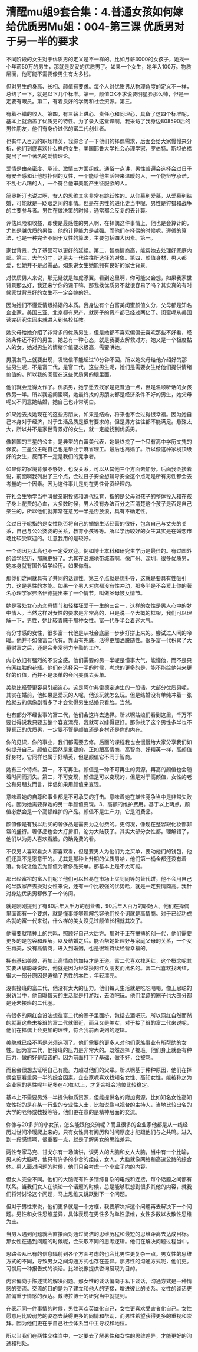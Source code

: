 # 清醒mu姐9套合集：4.普通女孩如何嫁给优质男Mu姐：004-第三课 优质男对于另一半的要求

不同阶段的女生对于优质男的定义是不一样的。比如月薪3000的女孩子，她找一个年薪50万的男生，那就是妥妥的优质男了。如果一个女生，她年入100万。物质层面，他可能不需要像男生有太多钱。

但对男生的身高、长相、颜值有要求。每个人对优质男从物理角度的定义不一样，总结了一下，就是以下几个标准。第一，颜值OK不求说要明星脸那么帅，但是一定要有眼员。第二，有着良好的学历和社会资源。第三。

有着不错的收入。第四，有三薪上进心、责任心和同理心，具备了这四个标准呢，基本上就涵盖了优质男的特性。为了录入这堂课啊，我采访了我身边808590后的男性朋友，他们有身价过亿的富二代创业者。

也有年入百万的职场精英，我综合了一下他们的择偶需求，后面会给大家慢慢来分析，他们到底喜欢什么样的女生，美国耶鲁大学社会心理学家，罗伯特。斯坦伯格提出了一个著名的爱情理论。

爱情是由亲密度、承诺、激情三方面组成。通俗一点讲，男性普遍会选择会过日子有安全感和让他想扑倒的女性，一个能给他生活带来温暖的人，一个能坚守承诺，不乱七八糟的人，一个符合他审美能产生征服欲的人。

简奥斯汀也说过啊，女人的思维其实非常有跳跃性的。从仰慕到爱慕，从爱慕到结婚，可能就是一眨眼之间的事情。但是在男性的进化史当中呢，男性是狩猎和战争的主要参与者。男性在做决策的时候，通常都会反复的去计算。

评估风险和收益，即使是最感性的男人啊，在择偶这件事情上，他也是会算计的，尤其是越优质的男性，他的计算能力是越强。而他们在择偶的时候呢，遵循的算法，也是一种完全不同于女性的算法，主要包括四大因素。第一。

家世背景，为了基营可以更好的延续。第二，智商情商高，能帮她去处理好家庭内部。第三，大气分寸，这是夫一代往往所选择的对象。第四，颜值身材，男人都爱，但她并不是必需品。如果说女生她能拥有良好的家世背景。

对优质男人来说，那无疑就是如虎添翼。看到这里啊，你可能又会想，如果我家世背景那么好，我还来学你的课干嘛，那我找优质男不就很容易了吗？其实真的有时候家世背景好的女生不一定会嫁的好。

因为她们不懂爱情跟婚姻的本质。我身边有个白富美闺蜜颜值久分，父母都是知名企业家，美国三亚、北京都有房产，就房子的资产都已经过两亿了。闺蜜呢从美国读完研究生回来就进入到名校任教。

她父母给她介绍了非常多的优质男生，但是她都不喜欢偏偏去喜欢那些不好看，经济条件还不好的男生，她总有一种心态，就是我要去解救对方。她又是一个极度黏人的女。她对男生的情绪价值要求极高，需要哄她。

男朋友马上就要出现，发微信不能超过10分钟不回。所以她父母给他介绍好的那些男生呢，不是富二代，是官二代。这些男生呢，她们是需要女生给他们提供情绪价值的。所以我的闺蜜在这些优质男的眼里面。

他们就会觉得太作了。优质男，她宁愿去找家是更普通一点，但是温顺听话的女孩做另一半。所以我这闺蜜啊，她最终找的男朋友都是经济条件不好的男生，她父母呢又不同意她结婚，她自己也非常明白。

如果她去找她现在的这些男朋友，如果是结婚，将来也不会过得很幸福。因为她自己本身对于经济，对于生活品质是很有要求的。但是男方往往都不能满足。悬殊太大，所以并不是家世背景好的女生，就一定能找到优质男。

像韩国的三星的公主，是典型的白富美代表，她最终找了一个只有高中学历文凭的保安。三星公主呢自己也是毕业于麻省理工。最后也离婚了。所以像这种家境顶级好的女生，反而不一定是我们的竞争者。

如果你的家境背景不够好，也没关系，可以从其他三个方面去加分。后面我会接着说，前面啊我列出了三个点，会过日子安全想辅导安全这个点呢是所有男性都会去考量的一个因素。因为这件事儿是刻在男性骨资经理的。

在社会生物学当中叫做亲职投资和清代抚育，指的是父母对孩子的整体投入和在孩子身上花费的心血，大多数时候，男人没有办法百分之百清楚这个孩子是否是自己亲生的，所以他们就非常在意另一半是否放浪，具有不确定性。

会过日子呢指的是女性能否将自己的婚姻生活经营的很好，包含自己与丈夫的关系，自己与公公婆婆的关系，教育小孩等等。所以学历较好的女生其实是在婚恋市场比较受欢迎的。注意我用的是较好。

一个词因为太高也不一定受欢迎。例如博士本科和研究生学历是最佳的。有过国外的留学经历，那就更好了。尤其在沿海地带城市啊，像广州、深圳，很多优质男，她本身就有国外留学经历。如果你有。

那你们之间就具有了共同的话题性。第三个点就是想扑导，这就是要具有性吸引力，这是男性的本能。如果一个男人对你都没有性冲动，那多半是不会爱上你的著名心理学家弗洛伊德提出来了一个情节，叫做圣母妓女情节。

她是容处女心态恋母情节和轻楼狂爱于一生的三合一，这样的女性是男人心中的梦中情人。当然这样对女性的要求是非常高的，只是说一个大概的框架，我们可以理解一下，男性，她比较青睐于那种女性。富一代多半会着迷大气。

有分寸感的女性，很多富一代他是从社会底层一步步打拼上来的。尝试过人间的冷暖。他并不如像富二代有。靠山有兜底，活得更加洒脱随性。很多富一代积累了大量财富之后，还是会非常努力辛勤的工作。

内心依旧有强烈的不安全感。他们需要的另一半呢是懂事大气，能懂他，而不是只有网红脸的花瓶。他们在选择另一半的时候，考虑的更多的是，能不能给他带来更好的价值，而并不是淡单的会问美貌去买单。

美貌比经营更容易引起盗心。这是阿尔弗雷德定迪生的一段话。大部分优质男呢，其实在婚前，他如果是爱玩的人呢，他该玩就怎么玩。但是结婚没有单纯冲着一张脸就去的偶像剧看多了才会觉得男生结婚只看脸。当然。

也有部分不经世事的富二代，他们会这样去选择。所以啊姑娘们看到这里，千万不要觉得说我只要去整个容变漂亮，我就可以嫁得更好。那你找了这个男性多半也不算真正的优质男，一定要不管是颜值还是身材还是你的内在。

你的见识，你的事业，我们都需要去修。后面的课程我也会慢慢给大家分享我们如何提升自己。颜值它固然是重要的。正如跟高情商、高智商、好精英一样，高颜值好身材，它同样也属于好精英，但是颜值它不同于智商。

她有三个特点。第一，不可再生。颜值是一种不可再生的资源，再高的颜值也会随着时间而消失。第二，不可变现，颜值是可以变现的，但是对于高颜值，女性的老公和男朋友而言，伴侣如果用颜值来变现。

意味着她的自尊和事业都是不可承受的打击。意味着她在雄性竞争当中是非常失败的。因为她需要靠她的另一半颜值变现。3、高额的维护费用。基于以上两点，颜值必然会是一个高额维护的产品。颜值不是生产力，它是消费品。

颜值像是有钱以后买的奢侈品是需要为之付费的。更何况，像现在整容跟化妆都非常的盛行。奢侈品也会大打折扣，沦为大陆获了。其实大部分女性都。理解错了，他们以为男人喜欢看脸，的确免费的看。

不仅男人喜欢看女人都喜欢看，但是要男人为他们为之买单，要动他们的钱包，他们还真不是愿意干的。尤其是那种上升期的优质男哈，他们第一桶金都还没有着落。你说让他去为颜值为奢侈品买单。那基本上是不太可能。

那已经富裕的富人们呢？他们可以轻易在市场上买到同等的替代饼，他不会用自己的半数家产去换对女性来说，还有一个比较强的优势哈，就是一定要情商高。我针对身边优质男都做了一个访问。

就是刚刚提到了有80后年入千万的创业者，90后年入百万的职场人。他们在择偶里面都有一个要求，就是懂事能够理解包容他们换个词就是高情商。对于已经功成名就的富一代来说，什么样的美女没见过颜值长相就其次了。

他需要就精神上的共鸣，照顾好自己大后方。那对于正在拼搏的创一代，他们需要更多的是包容和理解，以及结婚之后。能否帮她处理好与家庭父母的关系，一个女生再美，没有高情商，进入到婚姻，也是很难持续经营幸福的。

拥有基础美貌，再加上高情商的加持才是王道。富二代喜欢找网红，这个概念呢其实要从思聪哥说起，他就是因为经常换网红女朋友而出名的。富二代喜欢找网红，很大一部分原因是遵循了男性的本性，年轻漂亮。

没有接班的富二代，他没有太大的压力。他们每天生活就是吃吃喝喝。像王思聪的采访当中，他自曝每天的生活就是打游戏，去酒吧玩。他们混迹的圈子也大部分都是还未接班的二代圈。

有很多的网红会设法想往富二代的圈子里面挤，包括去酒吧玩，所以网红自然而然的就离这些未接班的富二代就很近，而且又是美女，对于接了班的富二代来说呢，他们在择偶上会更加的理性，符合我前面说到的逻辑。

美貌就已经不再是必须选项了。他们需要的更多人对他们家族事业有所帮助的女性。因为富二代，他接班的压力是非常大的。既然选择了接班。他们身上就会有种压力，做的好是应该的。因为前面打下了基础，做不好，会被骂。

而且会很想去证明自己有能。力超过他们的父辈。所以啊基于种种原因，他们在择偶会更看重另一半的综合因素。企业家呢喜欢找知名女性、高知女性，能被称之为企业家的男性呢年纪多在40加以上，才复合社会地位比较稳定。

基本上不需要另外一半提供物质资源，但能提供名的附加资源。比如知名女性高知女性指的是在某一行业的专业性人士，比如说像电视台的主持人，当地比较出名的大学的老师或教授等等，他们更在意的是精神层面的交流。

你像与20多岁的小女孩，怎么能跟他交流呢？而且很多的企业家他都是从一线经历过世间冷暖爬上来的，只有女性具有阅历和时间厚度才能跟他们与之共鸣。进入到一段感情啊，很重要一点，就是了解男女的思维差异。

两性专家马克、甘戈尔有一场演讲，谈男人的大脑和女人大脑，当中有一个比喻，男人的大脑呢，他只有许多的小合的组成，女人。大脑就像网络和高速公路的综合体。男人面对问题的时候，他们只会考虑一个小盒子内的内容。

但女人完全不同。他们的大脑呢有许多错综复杂的电线和连接，每个话题之间都有联系。当我们女人在谈论一个话题的时候，总是能够联想到很多其他的内容，就我们将常讨论这个问题，马上思维又跳跃到下一个问题。

但对于男性来说，他们更多就是一个方框，我要解决掉这个问题再去解决下一个问题。男性和女性思维差异，具体表现在男性多为单性思维，女性多数以发散性思维为主。

当男人遇到问题就会直接面对通过简洁的思维历程和最短的思维距离去达成目标。那女性在遇到问题的时候呢，会采取不同的思考逻辑。他们在解决问题过程当中。

思路会从已有的信息辐射到各个方面考虑的也会比男性更复杂一点。男女性的思维方式的不同，导致男女之间沟通方式也存在差异。那男性的沟通方式呢，他们更。习惯用一种报告式的谈话。比如说像提供咨询展现为目的。

内容偏向于陈述式的解决问题。那女性的谈话偏向于私下谈话，沟通方式是一种情感的交流。交流的目的是为了建立和他人的链接，增进彼此的关系。女性的谈话更加偏重于情感的表达。戴博拉博士的研究当中就提到。

在表示同一件事情的时候，男性喜欢英雄化自己，女性更喜欢受害者化自己。女性愿意用比较弱势的姿态去获得更多的同情和帮助，而男性希望获得更多的重视和崇拜。因为他们更在乎自己社会体系当中主导权和地位。

所以当我们在两性交往当中，一定要去了解男性和女性的思维差异，才能更好的沟通和相处。